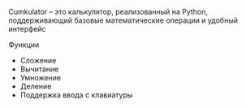 Cumkulator – это калькулятор, реализованный на Python, поддерживающий базовые математические операции и удобный интерфейс

Функции
- Сложение  
- Вычитание  
- Умножение  
- Деление  
- Поддержка ввода с клавиатуры  
